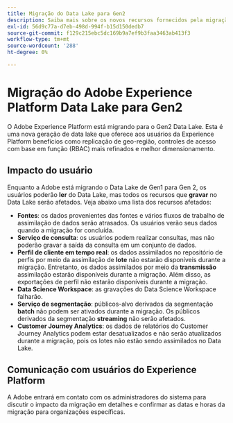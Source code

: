 ```yaml
---
title: Migração do Data Lake para Gen2
description: Saiba mais sobre os novos recursos fornecidos pela migração do Data Lake para Gen2 no Adobe Experience Platform.
exl-id: 56d9c77a-d7eb-498d-994f-b15d150dedb7
source-git-commit: f129c215ebc5dc169b9a7ef9b3faa3463ab413f3
workflow-type: tm+mt
source-wordcount: '288'
ht-degree: 0%

---
```


# Migração do Adobe Experience Platform Data Lake para Gen2

O Adobe Experience Platform está migrando para o Gen2 Data Lake. Esta é uma nova geração de data lake que oferece aos usuários da Experience Platform benefícios como replicação de geo-região, controles de acesso com base em função (RBAC) mais refinados e melhor dimensionamento.

## Impacto do usuário

Enquanto a Adobe está migrando o Data Lake de Gen1 para Gen 2, os usuários poderão **ler** do Data Lake, mas todos os recursos que **gravar** no Data Lake serão afetados. Veja abaixo uma lista dos recursos afetados:

- **Fontes**: os dados provenientes das fontes e vários fluxos de trabalho de assimilação de dados serão atrasados. Os usuários verão seus dados quando a migração for concluída.
- **Serviço de consulta**: os usuários podem realizar consultas, mas não poderão gravar a saída da consulta em um conjunto de dados.
- **Perfil de cliente em tempo real**: os dados assimilados no repositório de perfis por meio da assimilação de **lote** não estarão disponíveis durante a migração. Entretanto, os dados assimilados por meio da **transmissão** assimilação estarão disponíveis durante a migração. Além disso, as exportações de perfil não estarão disponíveis durante a migração.
- **Data Science Workspace**: as gravações do Data Science Workspace falharão.
- **Serviço de segmentação**: públicos-alvo derivados da segmentação **batch** não podem ser ativados durante a migração. Os públicos derivados da segmentação **streaming** não serão afetados.
- **Customer Journey Analytics**: os dados de relatórios do Customer Journey Analytics podem estar desatualizados e não serão atualizados durante a migração, pois os lotes não estão sendo assimilados no Data Lake.

## Comunicação com usuários do Experience Platform

A Adobe entrará em contato com os administradores do sistema para discutir o impacto da migração em detalhes e confirmar as datas e horas da migração para organizações específicas.
